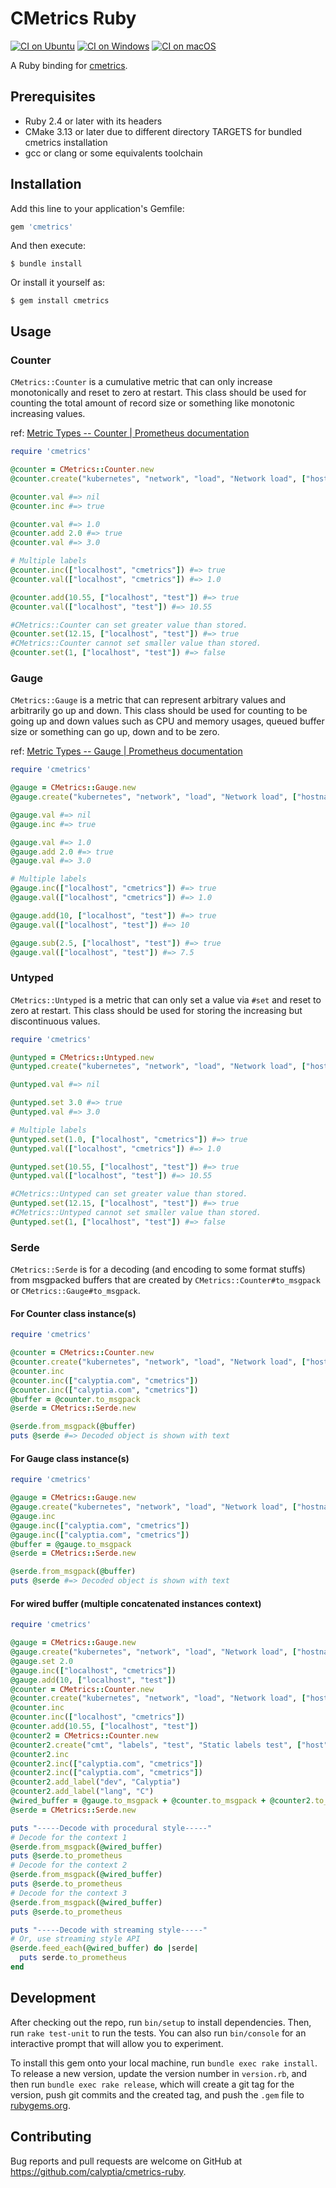 # CMetrics Ruby

[![CI on Ubuntu](https://github.com/calyptia/cmetrics-ruby/actions/workflows/linux.yml/badge.svg?branch=main)](https://github.com/calyptia/cmetrics-ruby/actions/workflows/linux.yml)
[![CI on Windows](https://github.com/calyptia/cmetrics-ruby/actions/workflows/windows.yml/badge.svg?branch=main)](https://github.com/calyptia/cmetrics-ruby/actions/workflows/windows.yml)
[![CI on macOS](https://github.com/calyptia/cmetrics-ruby/actions/workflows/macos.yml/badge.svg?branch=main)](https://github.com/calyptia/cmetrics-ruby/actions/workflows/macos.yml)

A Ruby binding for [cmetrics](https://github.com/calyptia/cmetrics).

## Prerequisites

* Ruby 2.4 or later with its headers
* CMake 3.13 or later due to different directory TARGETS for bundled cmetrics installation
* gcc or clang or some equivalents toolchain

## Installation

Add this line to your application's Gemfile:

```ruby
gem 'cmetrics'
```

And then execute:

    $ bundle install

Or install it yourself as:

    $ gem install cmetrics

## Usage

### Counter

`CMetrics::Counter` is a cumulative metric that can only increase monotonically and reset to zero at restart.
This class should be used for counting the total amount of record size or something like monotonic increasing values.

ref: [Metric Types -- Counter | Prometheus documentation](https://prometheus.io/docs/concepts/metric_types/#counter)

```ruby
require 'cmetrics'

@counter = CMetrics::Counter.new
@counter.create("kubernetes", "network", "load", "Network load", ["hostname", "app"])

@counter.val #=> nil
@counter.inc #=> true

@counter.val #=> 1.0
@counter.add 2.0 #=> true
@counter.val #=> 3.0

# Multiple labels
@counter.inc(["localhost", "cmetrics"]) #=> true
@counter.val(["localhost", "cmetrics"]) #=> 1.0

@counter.add(10.55, ["localhost", "test"]) #=> true
@counter.val(["localhost", "test"]) #=> 10.55

#CMetrics::Counter can set greater value than stored.
@counter.set(12.15, ["localhost", "test"]) #=> true
#CMetrics::Counter cannot set smaller value than stored.
@counter.set(1, ["localhost", "test"]) #=> false
```

### Gauge

`CMetrics::Gauge` is a metric that can represent arbitrary values and arbitrarily go up and down.
This class should be used for counting to be going up and down values such as CPU and memory usages, queued buffer size or something can go up, down and to be zero.

ref: [Metric Types -- Gauge | Prometheus documentation](https://prometheus.io/docs/concepts/metric_types/#gauge)

```ruby
require 'cmetrics'

@gauge = CMetrics::Gauge.new
@gauge.create("kubernetes", "network", "load", "Network load", ["hostname", "app"])

@gauge.val #=> nil
@gauge.inc #=> true

@gauge.val #=> 1.0
@gauge.add 2.0 #=> true
@gauge.val #=> 3.0

# Multiple labels
@gauge.inc(["localhost", "cmetrics"]) #=> true
@gauge.val(["localhost", "cmetrics"]) #=> 1.0

@gauge.add(10, ["localhost", "test"]) #=> true
@gauge.val(["localhost", "test"]) #=> 10

@gauge.sub(2.5, ["localhost", "test"]) #=> true
@gauge.val(["localhost", "test"]) #=> 7.5
```

### Untyped

`CMetrics::Untyped` is a metric that can only set a value via `#set` and reset to zero at restart.
This class should be used for storing the increasing but discontinuous values.

```ruby
require 'cmetrics'

@untyped = CMetrics::Untyped.new
@untyped.create("kubernetes", "network", "load", "Network load", ["hostname", "app"])

@untyped.val #=> nil

@untyped.set 3.0 #=> true
@untyped.val #=> 3.0

# Multiple labels
@untyped.set(1.0, ["localhost", "cmetrics"]) #=> true
@untyped.val(["localhost", "cmetrics"]) #=> 1.0

@untyped.set(10.55, ["localhost", "test"]) #=> true
@untyped.val(["localhost", "test"]) #=> 10.55

#CMetrics::Untyped can set greater value than stored.
@untyped.set(12.15, ["localhost", "test"]) #=> true
#CMetrics::Untyped cannot set smaller value than stored.
@untyped.set(1, ["localhost", "test"]) #=> false
```

### Serde

`CMetrics::Serde` is for a decoding (and encoding to some format stuffs) from msgpacked buffers that are created by `CMetrics::Counter#to_msgpack` or `CMetrics::Gauge#to_msgpack`.

#### For Counter class instance(s)

```ruby
require 'cmetrics'

@counter = CMetrics::Counter.new
@counter.create("kubernetes", "network", "load", "Network load", ["hostname", "app"])
@counter.inc
@counter.inc(["calyptia.com", "cmetrics"])
@counter.inc(["calyptia.com", "cmetrics"])
@buffer = @counter.to_msgpack
@serde = CMetrics::Serde.new

@serde.from_msgpack(@buffer)
puts @serde #=> Decoded object is shown with text
```

#### For Gauge class instance(s)

```ruby
require 'cmetrics'

@gauge = CMetrics::Gauge.new
@gauge.create("kubernetes", "network", "load", "Network load", ["hostname", "app"])
@gauge.inc
@gauge.inc(["calyptia.com", "cmetrics"])
@gauge.inc(["calyptia.com", "cmetrics"])
@buffer = @gauge.to_msgpack
@serde = CMetrics::Serde.new

@serde.from_msgpack(@buffer)
puts @serde #=> Decoded object is shown with text
```

#### For wired buffer (multiple concatenated instances context)

```ruby
require 'cmetrics'

@gauge = CMetrics::Gauge.new
@gauge.create("kubernetes", "network", "load", "Network load", ["hostname", "app"])
@gauge.set 2.0
@gauge.inc(["localhost", "cmetrics"])
@gauge.add(10, ["localhost", "test"])
@counter = CMetrics::Counter.new
@counter.create("kubernetes", "network", "load", "Network load", ["hostname", "app"])
@counter.inc
@counter.inc(["localhost", "cmetrics"])
@counter.add(10.55, ["localhost", "test"])
@counter2 = CMetrics::Counter.new
@counter2.create("cmt", "labels", "test", "Static labels test", ["host", "app"])
@counter2.inc
@counter2.inc(["calyptia.com", "cmetrics"])
@counter2.inc(["calyptia.com", "cmetrics"])
@counter2.add_label("dev", "Calyptia")
@counter2.add_label("lang", "C")
@wired_buffer = @gauge.to_msgpack + @counter.to_msgpack + @counter2.to_msgpack
@serde = CMetrics::Serde.new

puts "-----Decode with procedural style-----"
# Decode for the context 1
@serde.from_msgpack(@wired_buffer)
puts @serde.to_prometheus
# Decode for the context 2
@serde.from_msgpack(@wired_buffer)
puts @serde.to_prometheus
# Decode for the context 3
@serde.from_msgpack(@wired_buffer)
puts @serde.to_prometheus

puts "-----Decode with streaming style-----"
# Or, use streaming style API
@serde.feed_each(@wired_buffer) do |serde|
  puts serde.to_prometheus
end
```

## Development

After checking out the repo, run `bin/setup` to install dependencies. Then, run `rake test-unit` to run the tests. You can also run `bin/console` for an interactive prompt that will allow you to experiment.

To install this gem onto your local machine, run `bundle exec rake install`. To release a new version, update the version number in `version.rb`, and then run `bundle exec rake release`, which will create a git tag for the version, push git commits and the created tag, and push the `.gem` file to [rubygems.org](https://rubygems.org).

## Contributing

Bug reports and pull requests are welcome on GitHub at https://github.com/calyptia/cmetrics-ruby.
